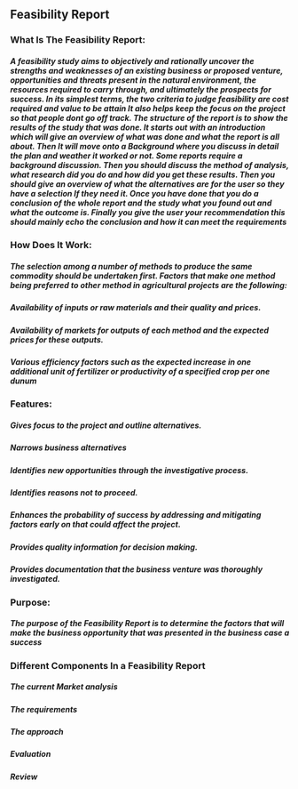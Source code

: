 ## Feasibility Report

### What Is The Feasibility Report:
##### A feasibility study aims to objectively and rationally uncover the strengths and weaknesses of an existing business or proposed venture, opportunities and threats present in the natural environment, the resources required to carry through, and ultimately the prospects for success. In its simplest terms, the two criteria to judge feasibility are cost required and value to be attain It also helps keep the focus on the project so that people dont go off track. The structure of the report is to show the results of the study that was done. It starts out with an introduction which will give an overview of what was done and what the report is all about. Then It will move onto a Background where you discuss in detail the plan and weather it worked or not. Some reports require a background discussion. Then you should discuss the method of analysis, what research did you do and how did you get these results. Then you should give an overview of what the alternatives are for the user so they have a selection If they need it. Once you have done that you do a conclusion of the whole report and the study what you found out and what the outcome is. Finally you give the user your recommendation this should mainly echo the conclusion and how it can meet the requirements 

### How Does It Work:
##### The selection among a number of methods to produce the same commodity should be undertaken first. Factors that make one method being preferred to other method in agricultural projects are the following: 
##### Availability of inputs or raw materials and their quality and prices.
##### Availability of markets for outputs of each method and the expected prices for these outputs.
##### Various efficiency factors such as the expected increase in one additional unit of fertilizer or productivity of a specified crop per one dunum

### Features:
##### Gives focus to the project and outline alternatives.
##### Narrows business alternatives
##### Identifies new opportunities through the investigative process.
##### Identifies reasons not to proceed.
##### Enhances the probability of success by addressing and mitigating factors early on that could affect the project. 
##### Provides quality information for decision making.
##### Provides documentation that the business venture was thoroughly investigated.

### Purpose: 
##### The purpose of the Feasibility Report is to determine the factors that will make the business opportunity that was presented in the business case a success

### Different Components In a Feasibility Report
##### The current Market analysis 
##### The requirements
##### The approach 
##### Evaluation
##### Review 
